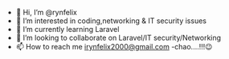 - 👋 Hi, I’m @rynfelix
- 👀 I’m interested in coding,networking & IT security issues
- 🌱 I’m currently learning Laravel 
- 💞️ I’m looking to collaborate on Laravel/IT security/Networking
- 📫 How to reach me irynfelix2000@gmail.com
-chao....!!!😉

<!---
rynfelix/rynfelix is a ✨ special ✨ repository because its `README.md` (this file) appears on your GitHub profile.
You can click the Preview link to take a look at your changes.
--->
